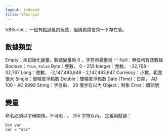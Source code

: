 ```yaml
---
layout: indexed
title: VBScript
---
```

VBScript ，一個有點過氣的玩意，但偶爾還會秀一下存在感。

## 數據類型
Empty：未初始化變量。數値變量爲 0 ，字符串變量爲 `""`
Null：無任何有效數據
Boolean：`True`, `False`
Byte：整數， 0 - 255
Integer：整数， -32,768 - 32,767
Long：整數， -2,147,483,648 - 2,147,483,647
Currency：小數，範圍很大
Single：單精度浮點數
Double：雙精度浮點數
Date (Time)：日期， AD 100 - AD 9999
String：字符串， 20 億字符以內
Object：對象
Error：錯誤號

## 變量
命名必須以字母開頭，不可用 . ， 255 字符以內。
定義與賦値：
```vbscript
Dim var
var = "abc"
```